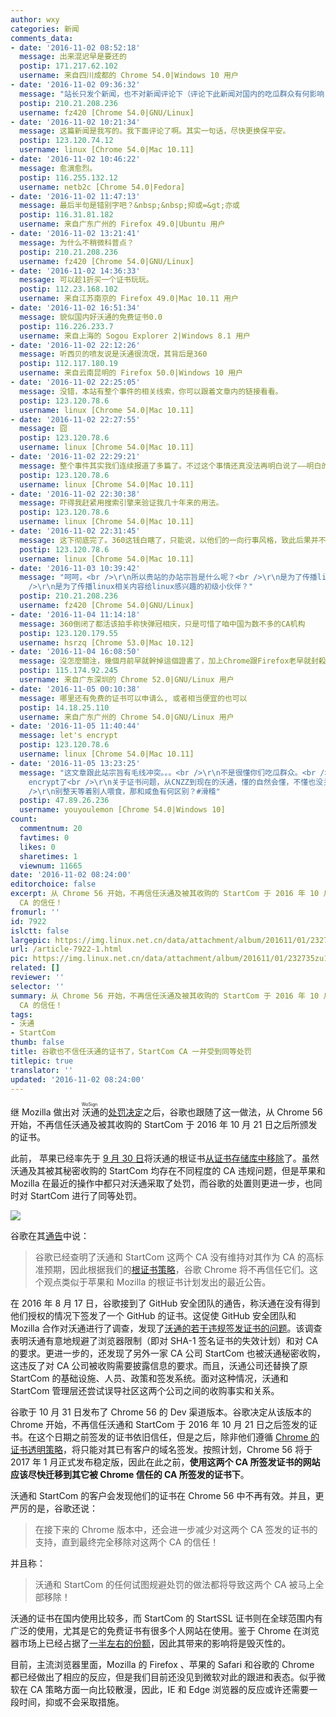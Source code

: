 ```yaml
---
author: wxy
categories: 新闻
comments_data:
- date: '2016-11-02 08:52:18'
  message: 出来混迟早是要还的
  postip: 171.217.62.102
  username: 来自四川成都的 Chrome 54.0|Windows 10 用户
- date: '2016-11-02 09:36:32'
  message: "站长只发个新闻，也不对新闻评论下（评论下此新闻对国内的吃瓜群众有何影响，或者有何可能的影响。。）<br />\r\n呵呵"
  postip: 210.21.208.236
  username: fz420 [Chrome 54.0|GNU/Linux]
- date: '2016-11-02 10:21:34'
  message: 这篇新闻是我写的。我下面评论了啊。其实一句话，尽快更换保平安。
  postip: 123.120.74.12
  username: linux [Chrome 54.0|Mac 10.11]
- date: '2016-11-02 10:46:22'
  message: 愈演愈烈。
  postip: 116.255.132.12
  username: netb2c [Chrome 54.0|Fedora]
- date: '2016-11-02 11:47:13'
  message: 最后半句是错别字吧？&nbsp;&nbsp;抑或=&gt;亦或
  postip: 116.31.81.182
  username: 来自广东广州的 Firefox 49.0|Ubuntu 用户
- date: '2016-11-02 13:21:41'
  message: 为什么不稍微科普点？
  postip: 210.21.208.236
  username: fz420 [Chrome 54.0|GNU/Linux]
- date: '2016-11-02 14:36:33'
  message: 可以趁1折买一个证书玩玩。
  postip: 112.23.168.102
  username: 来自江苏南京的 Firefox 49.0|Mac 10.11 用户
- date: '2016-11-02 16:51:34'
  message: 貌似国内好沃通的免费证书0.0
  postip: 116.226.233.7
  username: 来自上海的 Sogou Explorer 2|Windows 8.1 用户
- date: '2016-11-02 22:12:26'
  message: 听西贝的喷友说是沃通很流氓，其背后是360
  postip: 112.117.180.19
  username: 来自云南昆明的 Firefox 50.0|Windows 10 用户
- date: '2016-11-02 22:25:05'
  message: 没错，本站有整个事件的相关线索，你可以跟着文章内的链接看看。
  postip: 123.120.78.6
  username: linux [Chrome 54.0|Mac 10.11]
- date: '2016-11-02 22:27:55'
  message: 囧
  postip: 123.120.78.6
  username: linux [Chrome 54.0|Mac 10.11]
- date: '2016-11-02 22:29:21'
  message: 整个事件其实我们连续报道了多篇了。不过这个事情还真没法再明白说了——明白的人自然明白其危害，不明白的人其实也根本不会意识到其危害。
  postip: 123.120.78.6
  username: linux [Chrome 54.0|Mac 10.11]
- date: '2016-11-02 22:30:38'
  message: 吓得我赶紧用搜索引擎来验证我几十年来的用法。
  postip: 123.120.78.6
  username: linux [Chrome 54.0|Mac 10.11]
- date: '2016-11-02 22:31:45'
  message: 这下彻底完了。360这钱白瞎了，只能说，以他们的一向行事风格，致此后果并不意外。
  postip: 123.120.78.6
  username: linux [Chrome 54.0|Mac 10.11]
- date: '2016-11-03 10:39:42'
  message: "呵呵，<br />\r\n所以贵站的办站宗旨是什么呢？<br />\r\n是为了传播linux相关内容给精通系统、安全、网络各方面知识点的小伙伴？<br
    />\r\n是为了传播linux相关内容给linux感兴趣的初级小伙伴？"
  postip: 210.21.208.236
  username: fz420 [Chrome 54.0|GNU/Linux]
- date: '2016-11-04 11:14:18'
  message: 360倒闭了都活该拍手称快弹冠相庆，只是可惜了咱中国为数不多的CA机构
  postip: 123.120.179.55
  username: hsrzq [Chrome 53.0|Mac 10.12]
- date: '2016-11-04 16:08:50'
  message: 沒怎麼關注，幾個月前早就幹掉這個證書了，加上Chrome跟Firefox老早就封殺了，至少對一般用戶來說沒什麼影響。這貨走CNZZ老路罷了，忽悠不了誰。
  postip: 115.174.92.245
  username: 来自广东深圳的 Chrome 52.0|GNU/Linux 用户
- date: '2016-11-05 00:10:38'
  message: 哪里还有免费的证书可以申请么, 或者相当便宜的也可以
  postip: 14.18.25.110
  username: 来自广东广州的 Chrome 54.0|GNU/Linux 用户
- date: '2016-11-05 11:40:44'
  message: let's encrypt
  postip: 123.120.78.6
  username: linux [Chrome 54.0|Mac 10.11]
- date: '2016-11-05 13:23:25'
  message: "这文章跟此站宗旨有毛线冲突。。。<br />\r\n不是很懂你们吃瓜群众。<br />\r\n像我，在此站和freebuf抛出沃通证书问题的时候就把自己个人博客上的startcom证书给换成了let's
    encrypt了<br />\r\n关于证书问题，从CNZZ到现在的沃通，懂的自然会懂，不懂也没关系，正常上网并没有什么影响。<br />\r\n<br />\r\n你想了解证书的危害可以翻翻freebuf等网站的历史文章，很详细也很方便，善用搜索引擎，自己动手丰衣足食。<br
    />\r\n别整天等着别人喂食，那和咸鱼有何区别？#滑稽"
  postip: 47.89.26.236
  username: youyoulemon [Chrome 54.0|Windows 10]
count:
  commentnum: 20
  favtimes: 0
  likes: 0
  sharetimes: 1
  viewnum: 11665
date: '2016-11-02 08:24:00'
editorchoice: false
excerpt: 从 Chrome 56 开始，不再信任沃通及被其收购的 StartCom 于 2016 年 10 月 21 日之后所颁发的证书，直到最终完全移除对这两个
  CA 的信任！
fromurl: ''
id: 7922
islctt: false
largepic: https://img.linux.net.cn/data/attachment/album/201611/01/232735zu1qnbnnffbvf8mn.jpg
url: /article-7922-1.html
pic: https://img.linux.net.cn/data/attachment/album/201611/01/232735zu1qnbnnffbvf8mn.jpg.thumb.jpg
related: []
reviewer: ''
selector: ''
summary: 从 Chrome 56 开始，不再信任沃通及被其收购的 StartCom 于 2016 年 10 月 21 日之后所颁发的证书，直到最终完全移除对这两个
  CA 的信任！
tags:
- 沃通
- StartCom
thumb: false
title: 谷歌也不信任沃通的证书了，StartCom CA 一并受到同等处罚
titlepic: true
translator: ''
updated: '2016-11-02 08:24:00'
---
```


继 Mozilla 做出对<ruby> 沃通 <rp>  （ </rp> <rt>  WoSign </rt> <rp>  ） </rp></ruby>的[处罚决定](/article-7898-1.html)之后，谷歌也跟随了这一做法，从 Chrome 56 开始，不再信任沃通及被其收购的 StartCom 于 2016 年 10 月 21 日之后所颁发的证书。


此前， 苹果已经率先于 [9 月 30 日](https://support.apple.com/en-us/HT204132)将沃通的根证书[从证书存储库中移除](/article-7846-1.html)了。虽然沃通及其被其秘密收购的 StartCom 均存在不同程度的 CA 违规问题，但是苹果和 Mozilla 在最近的操作中都只对沃通采取了处罚，而谷歌的处置则更进一步，也同时对 StartCom 进行了同等处罚。


![](https://img.linux.net.cn/data/attachment/album/201611/01/232735zu1qnbnnffbvf8mn.jpg)


谷歌在其[通告](https://security.googleblog.com/2016/10/distrusting-wosign-and-startcom.html)中说：



> 
> 谷歌已经查明了沃通和 StartCom 这两个 CA 没有维持对其作为 CA 的高标准预期，因此根据我们的[根证书策略](https://www.chromium.org/Home/chromium-security/root-ca-policy#TOC-Removal-of-Trust)，谷歌 Chrome 将不再信任它们。这个观点类似于苹果和 Mozilla 的根证书计划发出的最近公告。
> 
> 
> 


在 2016 年 8 月 17 日，谷歌接到了 GitHub 安全团队的通告，称沃通在没有得到他们授权的情况下签发了一个 GitHub 的证书。这促使 GitHub 安全团队和 Mozilla 合作对沃通进行了调查，发现了[沃通的若干违规签发证书的问题](https://wiki.mozilla.org/CA:WoSign_Issues)。该调查表明沃通有意地规避了浏览器限制（即对 SHA-1 签名证书的失效计划）和对 CA 的要求。更进一步的，还发现了另外一家 CA 公司 StartCom 也被沃通秘密收购，这违反了对 CA 公司被收购需要披露信息的要求。而且，沃通公司还替换了原 StartCom 的基础设施、人员、政策和签发系统。面对这种情况，沃通和 StartCom 管理层还尝试误导社区这两个公司之间的收购事实和关系。


谷歌于 10 月 31 日发布了 Chrome 56 的 Dev 渠道版本。谷歌决定从该版本的 Chrome 开始，不再信任沃通和 StartCom 于 2016 年 10 月 21 日之后签发的证书。在这个日期之前签发的证书依旧信任，但是之后，除非他们遵循 [Chrome 的证书透明策略](https://www.chromium.org/Home/chromium-security/root-ca-policy/CTPolicyMay2016edition.pdf?attredirects=0)，将只能对其已有客户的域名签发。按照计划，Chrome 56 将于 2017 年 1 月正式发布稳定版，因此在此之前，**使用这两个 CA 所签发证书的网站应该尽快迁移到其它被 Chrome 信任的 CA 所签发的证书下**。


沃通和 StartCom 的客户会发现他们的证书在 Chrome 56 中不再有效。并且，更严厉的是，谷歌还说：



> 
> 在接下来的 Chrome 版本中，还会进一步减少对这两个 CA 签发的证书的支持，直到最终完全移除对这两个 CA 的信任！
> 
> 
> 


并且称：



> 
> 沃通和 StartCom 的任何试图规避处罚的做法都将导致这两个 CA 被马上全部移除！
> 
> 
> 


沃通的证书在国内使用比较多，而 StartCom 的 StartSSL 证书则在全球范围内有广泛的使用，尤其是它的免费证书有很多个人网站在使用。鉴于 Chrome 在浏览器市场上已经占据了[一半左右的份额](/article-7534-1.html)，因此其带来的影响将是毁灭性的。


目前，主流浏览器里面，Mozilla 的 Firefox 、苹果的 Safari 和谷歌的 Chrome 都已经做出了相应的反应，但是我们目前还没见到微软对此的跟进和表态。似乎微软在 CA 策略方面一向比较散漫，因此，IE 和 Edge 浏览器的反应或许还需要一段时间，抑或不会采取措施。